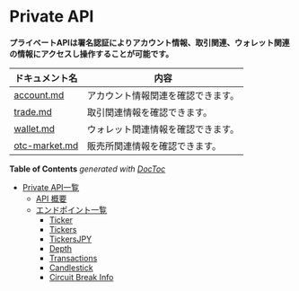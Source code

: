 # Private API

**プライベートAPIは署名認証によりアカウント情報、取引関連、ウォレット関連の情報にアクセスし操作することが可能です。**


ドキュメント名 | 内容
------------ | ------------
[account.md](./account.md) | アカウント情報関連を確認できます。
[trade.md](./trade.md) | 取引関連情報を確認できます。
[wallet.md](./wallet.md) | ウォレット関連情報を確認できます。
[otc-market.md](.otc-market.md) | 販売所関連情報を確認できます。


<!-- START doctoc generated TOC please keep comment here to allow auto update -->
<!-- DON'T EDIT THIS SECTION, INSTEAD RE-RUN doctoc TO UPDATE -->
**Table of Contents**  *generated with [DocToc](https://github.com/thlorenz/doctoc)*

- [Private API一覧](#public-api%E4%B8%80%E8%A6%A7-2023-11-17)
  - [API 概要](#api-%E6%A6%82%E8%A6%81)
  - [エンドポイント一覧](#%E3%82%A8%E3%83%B3%E3%83%89%E3%83%9D%E3%82%A4%E3%83%B3%E3%83%88%E4%B8%80%E8%A6%A7)
    - [Ticker](#ticker)
    - [Tickers](#tickers)
    - [TickersJPY](#tickersjpy)
    - [Depth](#depth)
    - [Transactions](#transactions)
    - [Candlestick](#candlestick)
    - [Circuit Break Info](#circuit-break-info)

<!-- END doctoc generated TOC please keep comment here to allow auto update -->

